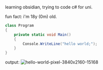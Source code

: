learning obsidian, trying to code c# for uni.

fun fact: i'm 18y (0m) old.

```csharp
class Program
{
    private static void Main()
    {
        Console.WriteLine("hello world;");
    }
}
```

output:
![hello-world-pixel-3840x2160-15168](https://github.com/user-attachments/assets/8d494058-9f74-4386-99c3-f0895588fc76)

<!---
lattesyrup/lattesyrup is a ✨ special ✨ repository because its `README.md` (this file) appears on your GitHub profile.
You can click the Preview link to take a look at your changes.
--->
